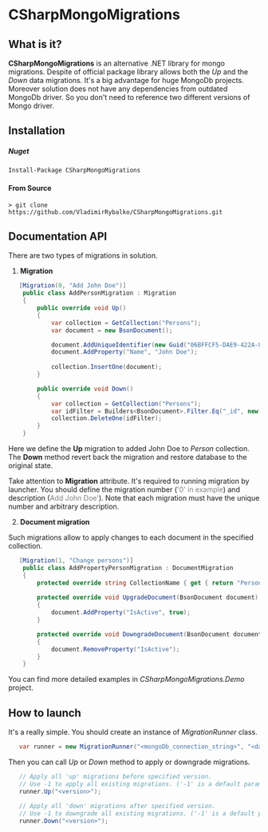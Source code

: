 # CSharpMongoMigrations

## What is it?

**CSharpMongoMigrations** is an alternative .NET library for mongo migrations. Despite of official package library allows both the *Up* and the *Down* data migrations. It's a big advantage for huge MongoDb projects. Moreover solution does not have any dependencies from outdated MongoDb driver. So you don't need to reference two different versions of Mongo driver.


## Installation


##### Nuget
```
Install-Package CSharpMongoMigrations
```

#### From Source
```
> git clone https://github.com/VladimirRybalko/CSharpMongoMigrations.git
```

## Documentation API
There are two types of migrations in solution.

1) **Migration**

```csharp
   [Migration(0, "Add John Doe")]
    public class AddPersonMigration : Migration
    {
        public override void Up()
        {
            var collection = GetCollection("Persons");
            var document = new BsonDocument();

            document.AddUniqueIdentifier(new Guid("06BFFCF5-DAE9-422A-85AB-F58DE41E86DA"));
            document.AddProperty("Name", "John Doe");
            
            collection.InsertOne(document);
        }

        public override void Down()
        {
            var collection = GetCollection("Persons");
            var idFilter = Builders<BsonDocument>.Filter.Eq("_id", new Guid("06BFFCF5-DAE9-422A-85AB-F58DE41E86DA"));
            collection.DeleteOne(idFilter);
        }
    }
```

Here we define the **Up** migration to added John Doe to *Person* collection. The **Down** method revert back the migration and restore database to the original state.

Take attention to **Migration** attribute. It's required to running migration by launcher. You should define the migration number (<span style="color:gray">'0' in example</span>) and description (<span style="color:gray">Add John Doe'</span>).
Note that each migration must have the unique number and arbitrary description.


2) **Document migration**

Such migrations allow to apply changes to each document in the specified collection.
```csharp
   [Migration(1, "Change persons")]
    public class AddPropertyPersonMigration : DocumentMigration
    {
        protected override string CollectionName { get { return "Persons"; } }
               
        protected override void UpgradeDocument(BsonDocument document)
        {
            document.AddProperty("IsActive", true);            
        }

        protected override void DowngradeDocument(BsonDocument document)
        {
            document.RemoveProperty("IsActive");
        }
    }
```

You can find more detailed examples in *CSharpMongoMigrations.Demo* project.


## How to launch
It's a really simple. You should create an instance of *MigrationRunner* class.

```csharp
   var runner = new MigrationRunner("<mongoDb_connection_string>", "<database_name>", "<location_to_assembly_with_migrations>");
```
Then you can call *Up* or *Down* method to apply or downgrade migrations.

```csharp
   // Apply all 'up' migrations before specified version.
   // Use -1 to apply all existing migrations. ('-1' is a default parameter value)
   runner.Up("<version>"); 
   
   // Apply all 'down' migrations after specified version.
   // Use -1 to downgrade all existing migrations. ('-1' is a default parameter value)
   runner.Down("<version>"); 
   
```